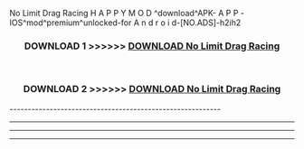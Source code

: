  No Limit Drag Racing  H A P P Y M O D ^download^APK- A P P -IOS^mod^premium^unlocked-for A n d r o i d-[NO.ADS]-h2ih2



<div align="center">

<h3>DOWNLOAD 1 >>>>>> <a href="https://en-mod.web.app/?en= No Limit Drag Racing ">DOWNLOAD No Limit Drag Racing  </a></h3><br>

<h3>DOWNLOAD 2 >>>>>> <a href="https://en-mod.web.app/?en= No Limit Drag Racing ">DOWNLOAD No Limit Drag Racing  </a></h3>

</div>
----------------------------------------------------------

----------------------------------------------------------

----------------------------------------------------------

----------------------------------------------------------



